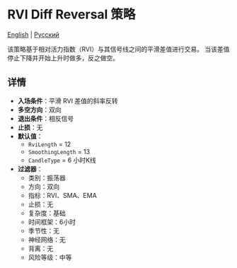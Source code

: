 # RVI Diff Reversal 策略
[English](README.md) | [Русский](README_ru.md)

该策略基于相对活力指数（RVI）与其信号线之间的平滑差值进行交易。
当该差值停止下降并开始上升时做多，反之做空。

## 详情

- **入场条件**：平滑 RVI 差值的斜率反转
- **多空方向**：双向
- **退出条件**：相反信号
- **止损**：无
- **默认值**：
  - `RviLength` = 12
  - `SmoothingLength` = 13
  - `CandleType` = 6 小时K线
- **过滤器**：
  - 类别：振荡器
  - 方向：双向
  - 指标：RVI、SMA、EMA
  - 止损：无
  - 复杂度：基础
  - 时间框架：6小时
  - 季节性：无
  - 神经网络：无
  - 背离：无
  - 风险等级：中等
